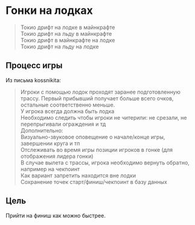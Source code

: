 # Гонки на лодках

> Токио дрифт на лодке в майнкрафте  
> Токио дрифт на льду в майнкрафте  
> Токио дрифт в майнкрафте на лодке  
> Токио дрифт на льду на лодке

## Процесс игры

Из письма kossnikita:
> Игроки с помощью лодок проходят заранее подготовленную трассу. Первый прибывший получает больше всего очков, остальные соответственно меньше.  
> У игрока всегда должна быть лодка  
> Необходимо следить чтобы игроки не читерили: не срезали, не перепрыгивали ограждения и тд  
> Дополнительно:  
> Визуально-звуковое оповещение о начале/конце игры, завершении круга и тп  
> Отслеживать во время игры позиции игроков в гонке (для отображения лидера гонки)  
> В случае вылета с трассы, игрока необходимо вернуть обратно, например на чекпоинт  
> Как вариант запретить находится вне лодки  
> Сохранение точек старт/финиш/чекпоинт в базу данных

## Цель

Прийти на финиш как можно быстрее.
